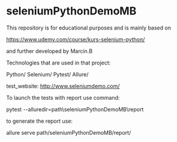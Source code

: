 # seleniumPythonDemoMB
This repository is for educational purposes and is mainly based on

https://www.udemy.com/course/kurs-selenium-python/

and further developed by Marcin.B

Technologies that are used in that project:


Python/
Selenium/
Pytest/
Allure/

test_website:
http://www.seleniumdemo.com/

To launch the tests with report use command:

pytest --alluredir=path\seleniumPythonDemoMB\report

to generate the report use:

allure serve path/seleniumPythonDemoMB/report/